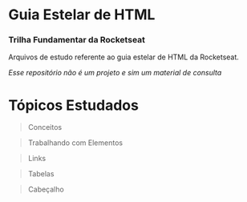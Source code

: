 # Guia Estelar de HTML
<h3> Trilha Fundamentar da Rocketseat </h3>

<p>
    Arquivos de estudo referente ao guia estelar de HTML da Rocketseat.
</p>
<em>
    <p>Esse repositório não é um projeto e sim um material de consulta</p>
</em>

# Tópicos Estudados

> Conceitos

> Trabalhando com Elementos

> Links

> Tabelas

> Cabeçalho